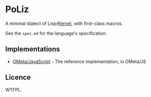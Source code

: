 PoLiz
=====

A minimal dialect of Lisp/[Kernel][], with first-class macros.

[Kernel]: http://web.cs.wpi.edu/~jshutt/kernel.html

See the `spec.md` for the language's specification.


## Implementations

- [OMeta/JavaScript][] - The reference implementation, in OMeta/JS

[OMeta/JavaScript]: https://github.com/killdream/poliz/tree/master/implementations/ometa-js


## Licence

WTFPL.
